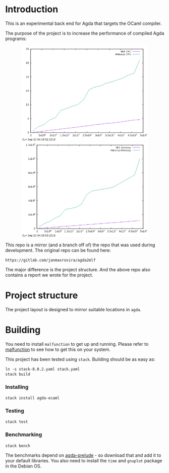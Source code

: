 Introduction
============
This is an experimental back end for Agda that targets the OCaml compiler.

The purpose of the project is to increase the performance of compiled
Agda programs:

<p style="text-align: center;">
 <img alt="CPU Benchmark"    src="assets/cpu.png"    width="400" />
 <img alt="Memory Benchmark" src="assets/memory.png" width="400" />
</p>

This repo is a mirror (and a branch off of) the repo that was used
during development. The original repo can be found here:

    https://gitlab.com/janmasrovira/agda2mlf

The major difference is the project structure. And the above repo also
contains a report we wrote for the project.

Project structure
=================
The project layout is designed to mirror suitable locations in `agda`.

Building
========
You need to install `malfunction` to get up and running. Please refer
to [malfunction] to see how to get this on your system.

This project has been tested using `stack`. Building should be as easy as:

    ln -s stack-8.0.2.yaml stack.yaml
    stack build

### Installing

    stack install agda-ocaml

### Testing

    stack test

### Benchmarking

    stack bench

The benchmarks depend on [agda-prelude] - so download that and add it
to your default libraries.  You also need to install the `time` and
`gnuplot` package in the Debian OS.


[malfunction]: https://github.com/stedolan/malfunction
[agda-prelude]: https://github.com/UlfNorell/agda-prelude
